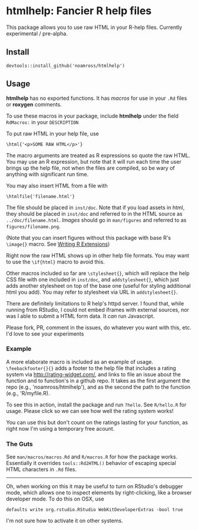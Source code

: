 <!-- README.md is generated from README.Rmd. Please edit that file -->
htmlhelp: Fancier R help files
==============================

This package allows you to use raw HTML in your R-help files.  Currently experimental / pre-alpha.

Install
-------

    devtools::install_github('noamross/htmlhelp')

Usage
-----

**htmlhelp** has no exported functions. It has *macros* for use in your `.Rd` files or **roxygen** comments.

To use these macros in your package, include **htmlhelp** under the field `RdMacros:` in your `DESCRIPTION`

To put raw HTML in your help file, use

    \html{'<p>SOME RAW HTML</p>'}

The macro arguments are treated as R expressions so quote the raw HTML. You may use an R expression, but note that it will run each time the user brings up the help file, not when the files are compiled, so be wary of anything with significant run time.

You may also insert HTML from a file with

    \htmlfile{'filename.html'}

The file should be placed in `inst/doc`. Note that if you load assets in html, they should be placed in `inst/doc` and referred to in the HTML source as `../doc/filename.html`. *Images* should go in `man/figures` and referred to as `figures/filename.png`.

(Note that you can insert figures without this package with base R's `\image{}` macro. See [Writing R Extensions](https://cran.rstudio.com/doc/manuals/r-release/R-exts.html#Figures))

Right now the raw HTML shows up in other help file formats. You may want to use the `\if{html}` macro to avoid this.

Other macros included so far are `\stylesheet{}`, which will replace the help CSS file with one included in `inst/doc`, and `addstylesheet{}`, which just adds another stylesheet on top of the base one (useful for styling additional html you add). You may refer to stylesheet via URL in `addstylesheet{}`.

There are definitely limitations to R help's httpd server. I found that, while running from RStudio, I could not embed iframes with external sources, nor was I able to submit a HTML form data. It *can* run Javascript.

Please fork, PR, comment in the issues, do whatever you want with this, etc. I'd love to see your experiments

### Example

A more elaborate macro is included as an example of usage. `\feebackfooter{}{}` adds a footer to the help file that includes a rating system via <http://rating-widget.com/>, and links to file an issue about the function and to function's in a github repo. It takes as the first argument the repo (e.g., 'noamross/htmlhelp'), and as the second the path to the function (e.g., 'R/myfile.R).

To see this in action, install the package and run `?hello`. See `R/hello.R` for usage. Please click so we can see how well the rating system works!

You can use this but don't count on the ratings lasting for your function, as right now I'm using a temporary free acount.

### The Guts

See `man/macros/macros.Rd` and `R/macros.R` for how the package works. Essentially it overrides `tools::Rd2HTML()` behavior of escaping special HTML characters in `.Rd` files.

------------------------------------------------------------------------

Oh, when working on this it may be useful to turn on RStudio's debugger mode, which allows one to inspect elements by right-clicking, like a browser developer mode. To do this on OSX, use

    defaults write org.rstudio.RStudio WebKitDeveloperExtras -bool true

I'm not sure how to activate it on other systems.
